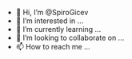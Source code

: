 - 👋 Hi, I’m @SpiroGicev
- 👀 I’m interested in ...
- 🌱 I’m currently learning ...
- 💞️ I’m looking to collaborate on ...
- 📫 How to reach me ...

<!---
SpiroGicev/SpiroGicev is a ✨ special ✨ repository because its `README.md` (this file) appears on your GitHub profile.
You can click the Preview link to take a look at your changes.
--->
